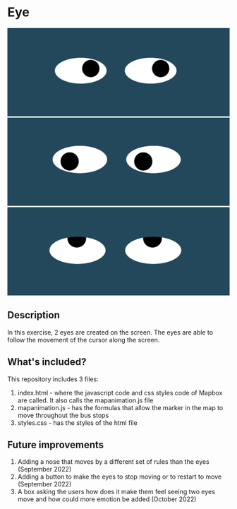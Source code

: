 # Eye

<img src="EyeImage1.png" alt="Looks to the right" width="600" height="200">
<img src="EyeImage2.png" alt="Looks to the left" width="600" height="200"> 
<img src="EyeImage3.png" alt="Looks up!" width="600" height="200"> 

## Description
In this exercise, 2 eyes are created on the screen. The eyes are able to follow the movement of the cursor along the screen. 

## What's included?
This repository includes 3 files:
1. index.html - where the javascript code and css styles code of Mapbox are called. It also calls the mapanimation.js file
2. mapanimation.js - has the formulas that allow the marker in the map to move throughout the bus stops
3. styles.css - has the styles of the html file

## Future improvements
1. Adding a nose that moves by a different set of rules than the eyes (September 2022)
2. Adding a button to make the eyes to stop moving or to restart to move (September 2022)
3. A box asking the users how does it make them feel seeing two eyes move and how could more emotion be added (October 2022)

